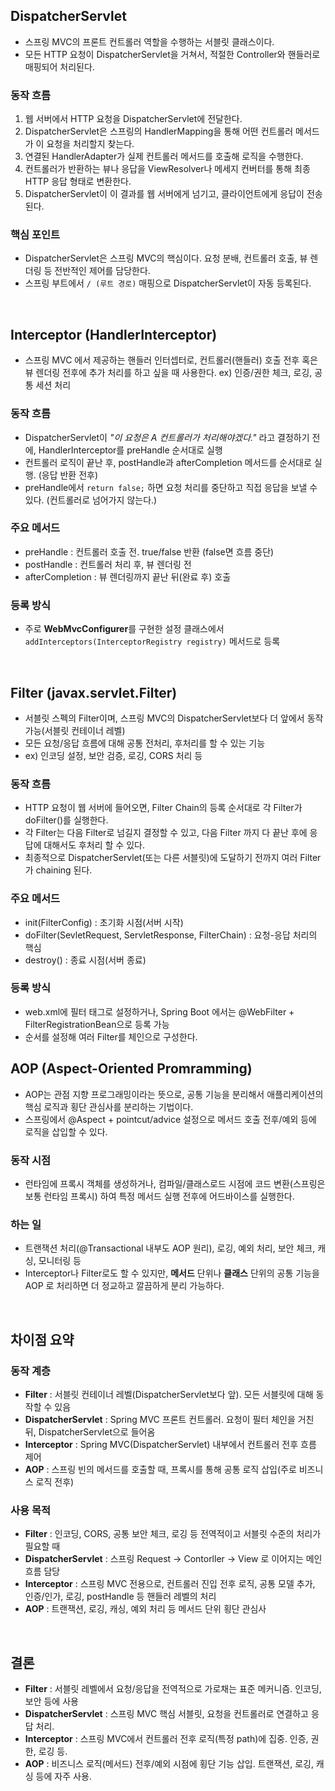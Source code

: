 ## DispatcherServlet

- 스프링 MVC의 프론트 컨트롤러 역할을 수행하는 서블릿 클래스이다.
- 모든 HTTP 요청이 DispatcherServlet을 거쳐서, 적절한 Controller와 핸들러로 매핑되어 처리된다.

### 동작 흐름

1. 웹 서버에서 HTTP 요청을 DispatcherServlet에 전달한다.
2. DispatcherServlet은 스프링의 HandlerMapping을 통해 어떤 컨트롤러 메서드가 이 요청을 처리할지 찾는다.
3. 연결된 HandlerAdapter가 실제 컨트롤러 메서드를 호출해 로직을 수행한다.
4. 컨트롤러가 반환하는 뷰나 응답을 ViewResolver나 메세지 컨버터를 통해 최종 HTTP 응답 형태로 변환한다.
5. DispatcherServlet이 이 결과를 웹 서버에게 넘기고, 클라이언트에게 응답이 전송된다.

### 핵심 포인트

- DispatcherServlet은 스프링 MVC의 핵심이다. 요청 분배, 컨트롤러 호출, 뷰 렌더링 등 전반적인 제어를 담당한다.
- 스프링 부트에서 `/ (루트 경로)` 매핑으로 DispatcherServlet이 자동 등록된다.

<br>

## Interceptor (HandlerInterceptor)

- 스프링 MVC 에서 제공하는 핸들러 인터셉터로, 컨트롤러(핸들러) 호출 전후 혹은 뷰 렌더링 전후에 추가 처리를 하고 싶을 때 사용한다. ex) 인증/권한 체크, 로깅, 공통 세션 처리

### 동작 흐름

- DispatcherServlet이 *"이 요청은 A 컨트롤러가 처리해야겠다."* 라고 결정하기 전에, HandlerInterceptor를 preHandle 순서대로 실행
- 컨트롤러 로직이 끝난 후, postHandle과 afterCompletion 메서드를 순서대로 실행. (응답 반환 전후)
- preHandle에서 `return false;` 하면 요청 처리를 중단하고 직접 응답을 보낼 수 있다. (컨트롤러로 넘어가지 않는다.)

### 주요 메서드

- preHandle : 컨트롤러 호출 전. true/false 반환 (false면 흐름 중단)
- postHandle : 컨트롤러 처리 후, 뷰 렌더링 전
- afterCompletion : 뷰 렌더링까지 끝난 뒤(완료 후) 호출

### 등록 방식

- 주로 **WebMvcConfigurer**를 구현한 설정 클래스에서 `addInterceptors(InterceptorRegistry registry)` 메서드로 등록

<br>

## Filter (javax.servlet.Filter)

- 서블릿 스펙의 Filter이며, 스프링 MVC의 DispatcherServlet보다 더 앞에서 동작 가능(서블릿 컨테이너 레벨)
- 모든 요청/응답 흐름에 대해 공통 전처리, 후처리를 할 수 있는 기능
- ex) 인코딩 설정, 보안 검증, 로깅, CORS 처리 등

### 동작 흐름

- HTTP 요청이 웹 서버에 들어오면, Filter Chain의 등록 순서대로 각 Filter가 doFilter()를 실행한다.
- 각 Filter는 다음 Filter로 넘길지 결정할 수 있고, 다음 Filter 까지 다 끝난 후에 응답에 대해서도 후처리 할 수 있다.
- 최종적으로 DispatcherServlet(또는 다른 서블릿)에 도달하기 전까지 여러 Filter가 chaining 된다.

### 주요 메서드

- init(FilterConfig) : 초기화 시점(서버 시작)
- doFilter(SevletRequest, ServletResponse, FilterChain) : 요청-응답 처리의 핵심
- destroy() : 종료 시점(서버 종료)

### 등록 방식

- web.xml에 필터 태그로 설정하거나, Spring Boot 에서는 @WebFilter + FilterRegistrationBean으로 등록 가능
- 순서를 설정해 여러 Filter를 체인으로 구성한다.

## AOP (Aspect-Oriented Promramming)

- AOP는 관점 지향 프로그래밍이라는 뜻으로, 공통 기능을 분리해서 애플리케이션의 핵심 로직과 횡단 관심사를 분리하는 기법이다.
- 스프링에서 @Aspect + pointcut/advice 설정으로 메서드 호출 전후/예외 등에 로직을 삽입할 수 있다.

### 동작 시점

- 런타임에 프록시 객체를 생성하거나, 컴파일/클래스로드 시점에 코드 변환(스프링은 보통 런타임 프록시) 하여 특정 메서드 실행 전후에 어드바이스를 실행한다.

### 하는 일

- 트랜잭션 처리(@Transactional 내부도 AOP 원리), 로깅, 예외 처리, 보안 체크, 캐싱, 모니터링 등
- Interceptor나 Filter로도 할 수 있지만, **메서드** 단위나 **클래스** 단위의 공통 기능을 AOP 로 처리하면 더 정교하고 깔끔하게 분리 가능하다.

<br>

## 차이점 요약

### 동작 계층

- **Filter** : 서블릿 컨테이너 레벨(DispatcherServlet보다 앞). 모든 서블릿에 대해 동작할 수 있음
- **DispatcherServlet** : Spring MVC 프론트 컨트롤러. 요청이 필터 체인을 거친 뒤, DispatcherServlet으로 들어옴
- **Interceptor** : Spring MVC(DispatcherServlet) 내부에서 컨트롤러 전후 흐름 제어
- **AOP** : 스프링 빈의 메서드를 호출할 때, 프록시를 통해 공통 로직 삽입(주로 비즈니스 로직 전후)

### 사용 목적

- **Filter** : 인코딩, CORS, 공통 보안 체크, 로깅 등 전역적이고 서블릿 수준의 처리가 필요할 때
- **DispatcherServlet** : 스프링 Request -> Contorller -> View 로 이어지는 메인 흐름 담당
- **Interceptor** : 스프링 MVC 전용으로, 컨트롤러 진입 전후 로직, 공통 모델 추가, 인증/인가, 로깅, postHandle 등 핸들러 레벨의 처리
- **AOP** : 트랜잭션, 로깅, 캐싱, 예외 처리 등 메서드 단위 횡단 관심사

<br>

## 결론

- **Filter** : 서블릿 레벨에서 요청/응답을 전역적으로 가로채는 표준 메커니즘. 인코딩, 보안 등에 사용
- **DispatcherServlet** : 스프링 MVC 핵심 서블릿, 요청을 컨트롤러로 연결하고 응답 처리.
- **Interceptor** : 스프링 MVC에서 컨트롤러 전후 로직(특정 path)에 집중. 인증, 권한, 로깅 등.
- **AOP** : 비즈니스 로직(메서드) 전후/예외 시점에 횡단 기능 삽입. 트랜잭션, 로깅, 캐싱 등에 자주 사용.
